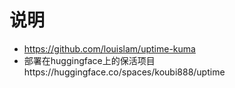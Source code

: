 # 说明 
* https://github.com/louislam/uptime-kuma
* 部署在huggingface上的保活项目https://huggingface.co/spaces/koubi888/uptime

